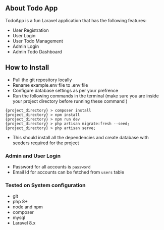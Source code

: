 ## About Todo App

TodoApp is a fun Laravel application that has the following features:

-   User Registration
-   User Login
-   User Todo Management
-   Admin Login
-   Admin Todo Dashboard

## How to Install

-   Pull the git repository locally
-   Rename example.env file to .env file
-   Configure database settings as per your prefrence
-   Run the following commands in the terminal (make sure you are inside your project directory before running these command )

```
{project_directory} > composer install
{project_directory} > npm install
{project_directory} > npm run dev
{project_directory} > php artisan migrate:fresh --seed;
{project_directory} > php artisan serve;
```

-   This should install all the dependencies and create database with seeders required for the project

### Admin and User Login

-   Password for all accounts is `password`
-   Email Id for accounts can be fetched from `users` table

### Tested on System configuration

-   git
-   php 8+
-   node and npm
-   composer
-   mysql
-   Laravel 8.x
